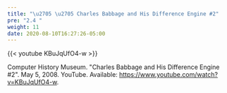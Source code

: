 ```yaml
---
title: "\u2705 \u2705 Charles Babbage and His Difference Engine #2"
pre: "2.4 "
weight: 11
date: 2020-08-10T16:27:26-05:00
---
```


{{< youtube KBuJqUfO4-w >}}

Computer History Museum. "Charles Babbage and His Difference Engine #2". May 5, 2008. YouTube. Available: https://www.youtube.com/watch?v=KBuJqUfO4-w. 